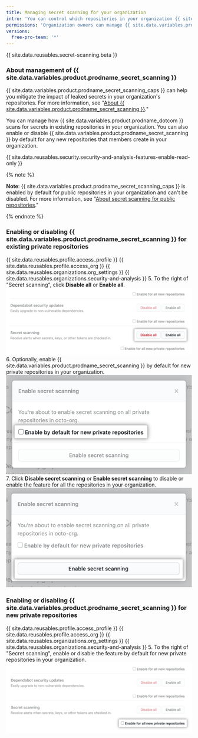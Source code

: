 ```yaml
---
title: Managing secret scanning for your organization
intro: 'You can control which repositories in your organization {{ site.data.variables.product.product_name }} will scan for secrets.'
permissions: 'Organization owners can manage {{ site.data.variables.product.prodname_secret_scanning }} for repositories in the organization.'
versions:
  free-pro-team: '*'
---
```

 
{{ site.data.reusables.secret-scanning.beta }}

### About management of {{ site.data.variables.product.prodname_secret_scanning }}

{{ site.data.variables.product.prodname_secret_scanning_caps }} can help you mitigate the impact of leaked secrets in your organization's repositories. For more information, see "[About {{ site.data.variables.product.prodname_secret_scanning }}](/github/administering-a-repository/about-secret-scanning)."

You can manage how {{ site.data.variables.product.prodname_dotcom }} scans for secrets in existing repositories in your organization. You can also enable or disable {{ site.data.variables.product.prodname_secret_scanning }} by default for any new repositories that members create in your organization.

{{ site.data.reusables.security.security-and-analysis-features-enable-read-only }}

{% note %}

**Note**: {{ site.data.variables.product.prodname_secret_scanning_caps }} is enabled by default for public repositories in your organization and can't be disabled. For more information, see "[About secret scanning for public repositories](/github/administering-a-repository/about-secret-scanning#about-secret-scanning-for-public-repositories)."

{% endnote %}

### Enabling or disabling {{ site.data.variables.product.prodname_secret_scanning }} for existing private repositories

{{ site.data.reusables.profile.access_profile }}
{{ site.data.reusables.profile.access_org }}
{{ site.data.reusables.organizations.org_settings }}
{{ site.data.reusables.organizations.security-and-analysis }}
5. To the right of "Secret scanning", click **Disable all** or **Enable all**.
  !["Enable all" or "Disable all" button for secret scanning](/assets/images/help/organizations/security-and-analysis-disable-or-enable-secret-scanning.png)
6. Optionally, enable {{ site.data.variables.product.prodname_secret_scanning }} by default for new private repositories in your organization.
  !["Enable by default" option for new repositories](/assets/images/help/organizations/security-and-analysis-secret-scanning-enable-by-default.png)
7. Click **Disable secret scanning** or **Enable secret scanning** to disable or enable the feature for all the repositories in your organization.
  ![Button to disable or enable {{ site.data.variables.product.prodname_secret_scanning }} ](/assets/images/help/organizations/security-and-analysis-enable-secret-scanning.png)

### Enabling or disabling {{ site.data.variables.product.prodname_secret_scanning }} for new private repositories

{{ site.data.reusables.profile.access_profile }}
{{ site.data.reusables.profile.access_org }}
{{ site.data.reusables.organizations.org_settings }}
{{ site.data.reusables.organizations.security-and-analysis }}
5. To the right of "Secret scanning", enable or disable the feature by default for new private repositories in your organization.
  ![Checkbox for enabling or disabling a feature for new repositoris](/assets/images/help/organizations/security-and-analysis-enable-or-disable-secret-scanning-checkbox.png)
